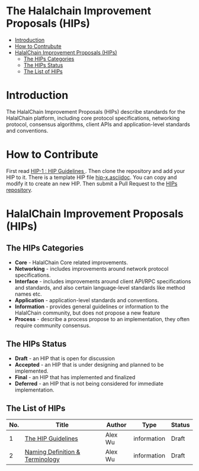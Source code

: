 # The Halalchain Improvement Proposals (HIPs)

  * [Introduction](#introduction)
  * [How to Contrubute](#how-to-contrubute)
  * [HalalChain Improvement Proposals (HIPs)](#halalchain-improvement-proposals-hips)
     * [The HIPs Categories](#the-hips-categories)
     * [The HIPs Status](#the-hips-status)
     * [The List of HIPs](#the-list-of-hips)

# Introduction
The HalalChain Improvement Proposals (HIPs) describe standards for the HalalChain platform, including core protocol specifications, networking protocol, consensus algorithms, client APIs and application-level standards and conventions.

# How to Contribute
First read [HIP-1 : HIP Guidelines ](hips/hip-1.asciidoc). Then clone the repository and add your HIP to it. There is a template HIP file [hip-x.asciidoc](hips/hip-x.asciidoc). You can copy and modify it to create an new HIP. Then submit a Pull Request to the [HIPs repository](https://github.com/halalchain/hips).

# HalalChain Improvement Proposals (HIPs)

## The HIPs Categories
  * **Core** - HalalChain Core related improvements.
  * **Networking** - includes improvements around network protocol specifications.
  * **Interface** - includes improvements around client API/RPC specifications and standards, and also certain language-level standards like method names etc.
  * **Application** - application-level standards and conventions.
  * **Information** - provides general guidelines or information to the HalalChain community, but does not propose a new feature
  * **Process** - describe a process propose to an implementation, they often require community consensus.

## The HIPs Status
  * **Draft** - an HIP that is open for discussion
  * **Accepted** - an HIP that is under designing and planned to be implemented.
  * **Final** - an HIP that has implemented and finalized
  * **Deferred** - an HIP that is not being considered for immediate implementation.

## The List of HIPs

| No. | Title                                                       | Author     | Type         | Status     |
|-----| ----------------------------------------------------------- | ---------- | ------------ | ---------- |
| 1   | [The HIP Guidelines](hips/hip-0001.asciidoc)                | Alex Wu    | information  | Draft      |
| 2   | [Naming Definition & Terminology](hips/hip-0002.asciidoc)   | Alex Wu    | information  | Draft      |

